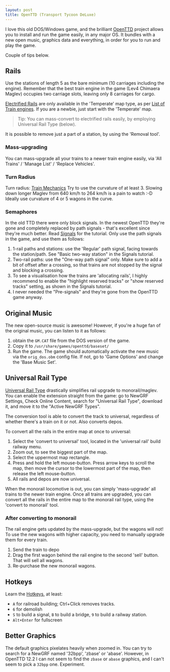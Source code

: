 ```yaml
---
layout: post
title: OpenTTD (Transport Tycoon DeLuxe)
---
```


I love this old DOS/Windows game, and the brilliant [OpenTTD](https://www.openttd.org/) project
allows you to install and run the game easily, in any major OS. It bundles with
a new open music, graphics data and everything, in order for you to run and play the game.

Couple of tips below.

## Rails

Use the stations of length 5 as the bare minimum (10 carriages including the engine).
Remember that the best train engine in the game (Lev4 Chimaera Maglev) occupies two carriage slots, leaving
only 8 carriages for cargo.

[Electrified Rails](https://wiki.openttd.org/en/Manual/Base%20Set/Electrified%20railways) are only available
in the 'Temperate' map type, as per [List of Train engines](https://wiki.openttd.org/en/Manual/Trains#list-of-train-engines-and-carriages).
If you are a newbie, just start with the 'Temperate' map.

> Tip: You can mass-convert to electrified rails easily, by employing Universal Rail Type (below).

It is possible to remove just a part of a station, by using the 'Removal tool'.

### Mass-upgrading

You can mass-upgrade all your trains to a newer train engine easily, via 'All Trains' / 'Manage List' / 'Replace Vehicles'.

### Turn Radius

Turn radius: [Train Mechanics](https://wiki.openttd.org/en/Manual/Game%20Mechanics/#trains)
Try to use the curvature of at least 3. Slowing down longer Maglev from 640 km/h to 264 km/h is a pain to watch :-D
Ideally use curvature of 4 or 5 wagons in the curve.

### Semaphores

In the old TTD there were only block signals. In the newest OpenTTD they're gone and completely replaced
by path signals - that's excellent since they're much better. Read [Signals](https://wiki.openttd.org/en/Manual/Signals)
for the tutorial. Only use the path signals in the game, and use them as follows:

1. 1-rail paths and stations: use the 'Regular' path signal, facing towards the station/path. See "Basic two-way station" in the Signals tutorial.
2. Two-rail paths: use the "One-way path signal" only. Make sure to add a bit of offset after
   a crossing, so that trains are not stopped by the signal and blocking a crossing.
3. To see a visualisation how the trains are 'allocating rails', I highly recommend to enable the "highlight reserved tracks" or
   "show reserved tracks" setting, as shown in the Signals tutorial.
4. I never needed the "Pre-signals" and they're gone from the OpenTTD game anyway.

## Original Music

The new open-source music is awesome! However, if you're a huge fan of the original music,
you can listen to it as follows:

1. obtain the `GM.CAT` file from the DOS version of the game.
2. Copy it to `/usr/share/games/openttd/baseset/`
3. Run the game. The game should automatically activate the new music via the `orig_dos.obm` config file. If not, go to
   'Game Options' and change the 'Base Music Set'.

## Universal Rail Type

[Universal Rail Type](https://wiki.openttd.org/en/Community/NewGRF/Universal%20Rail%20Type)
drastically simplifies rail upgrade to monorail/maglev. You can enable the extension
straight from the game: go to NewGRF Settings, Check Online Content, search for "Universal Rail Type",
download it, and move it to the "Active NewGRF Types".

The conversion tool is able to convert the track to universal, regardless of whether there's a train on it or not.
Also converts depos.

To convert all the rails in the entire map at once to universal:

1. Select the 'convert to universal' tool, located in the 'universal rail' build railway menu.
2. Zoom out, to see the biggest part of the map.
3. Select the uppermost map rectangle.
4. Press and hold the left mouse-button. Press arrow keys to scroll the map, then move the cursor to the lowermost part of the map, then release the left mouse-button.
5. All rails and depos are now universal.

When the monorail locomotive is out, you can simply 'mass-upgrade' all trains to the newer train engine. Once all trains are upgraded,
you can convert all the rails in the entire map to the monorail rail type, using the 'convert to monorail' tool.

### After converting to monorail

The rail engine gets updated by the mass-upgrade, but the wagons will not! To use the new wagons with higher capacity,
you need to manually upgrade them for every train.

1. Send the train to depo
2. Drag the first wagon behind the rail engine to the second 'sell' button. That will sell all wagons.
3. Re-purchase the new monorail wagons.

## Hotkeys

Learn the [Hotkeys](https://wiki.openttd.org/en/Manual/Hotkeys), at least:

* `A` for railroad building; Ctrl+Click removes tracks.
* `6` for demolish
* `S` to build a signal, `B` to build a bridge, `9` to build a railway station.
* `Alt+Enter` for fullscreen

## Better Graphics

The default graphics pixelates heavily when zoomed in. You can try to search for a NewGRF named '32bpp', 'zbase' or 'abase'.
However, in OpenTTD 12.2 I can not seem to find the `zbase` or `abase` graphics, and I can't seem to pick a `32bpp` one.
Experiment.
